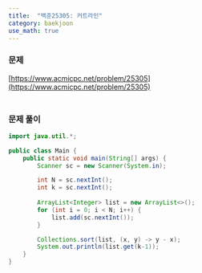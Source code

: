 ```yaml
---
title:  "백준25305: 커트라인"
category: baekjoon
use_math: true
---
```




### 문제

[https://www.acmicpc.net/problem/25305](https://www.acmicpc.net/problem/25305)



### <br>문제 풀이

```java
import java.util.*;

public class Main {
    public static void main(String[] args) {
        Scanner sc = new Scanner(System.in);

        int N = sc.nextInt();
        int k = sc.nextInt();
        
        ArrayList<Integer> list = new ArrayList<>();
        for (int i = 0; i < N; i++) {
            list.add(sc.nextInt());
        }

        Collections.sort(list, (x, y) -> y - x);
        System.out.println(list.get(k-1));
    }
}
```

